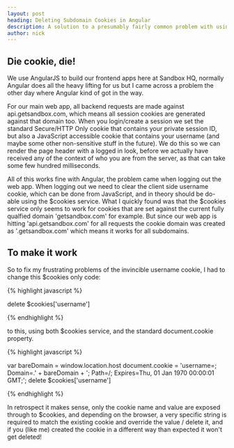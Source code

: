 ```yaml
---
layout: post
heading: Deleting Subdomain Cookies in Angular
description: A solution to a presumably fairly common problem with using the $cookies service to delete cookies on the client side in AngularJS
author: nick
---
```



Die cookie, die!
----------

We use AngularJS to build our frontend apps here at Sandbox HQ, normally Angular does all the heavy lifting for us but I came across a problem the other day where Angular kind of got in the way.

For our main web app, all backend requests are made against api.getsandbox.com, which means all session cookies are generated against that domain too. When you login/create a session we set the standard Secure/HTTP Only cookie that contains your private session ID, but also a JavaScript accessible cookie that contains your username (and maybe some other non-sensitive stuff in the future). We do this so we can render the page header with a logged in look, before we actually have received any of the context of who you are from the server, as that can take some few hundred milliseconds.

All of this works fine with Angular, the problem came when logging out the web app. When logging out we need to clear the client side username cookie, which can be done from JavaScript, and in theory should be do-able using the $cookies service. What I quickly found was that the $cookies service only seems to work for cookies that are set against the current fully qualfied domain 'getsandbox.com' for example. But since our web app is hitting 'api.getsandbox.com' for all requests the cookie domain was created as '.getsandbox.com' which means it works for all subdomains.


To make it work
---------

So to fix my frustrating problems of the invincible username cookie, I had to change this $cookies only code:

{% highlight javascript %}

delete $cookies['username']

{% endhighlight %}

to this, using both $cookies service, and the standard document.cookie property.

{% highlight javascript %}

var bareDomain = window.location.host
document.cookie = 'username=; Domain=.' + bareDomain + '; Path=/; Expires=Thu, 01 Jan 1970 00:00:01 GMT;';
delete $cookies['username']

{% endhighlight %}

In retrospect it makes sense, only the cookie name and value are exposed through to $cookies, and depending on the browser, a very specific string is required to match the existing cookie and override the value / delete it, and if you (like me) created the cookie in a different way than expected it won't get deleted!